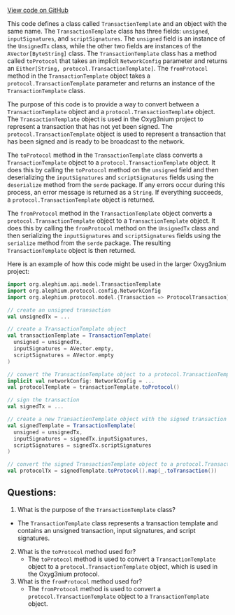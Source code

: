 [View code on GitHub](https://github.com/alephium/alephium/api/src/main/scala/org/alephium/api/model/TransactionTemplate.scala)

This code defines a class called `TransactionTemplate` and an object with the same name. The `TransactionTemplate` class has three fields: `unsigned`, `inputSignatures`, and `scriptSignatures`. The `unsigned` field is an instance of the `UnsignedTx` class, while the other two fields are instances of the `AVector[ByteString]` class. The `TransactionTemplate` class has a method called `toProtocol` that takes an implicit `NetworkConfig` parameter and returns an `Either[String, protocol.TransactionTemplate]`. The `fromProtocol` method in the `TransactionTemplate` object takes a `protocol.TransactionTemplate` parameter and returns an instance of the `TransactionTemplate` class.

The purpose of this code is to provide a way to convert between a `TransactionTemplate` object and a `protocol.TransactionTemplate` object. The `TransactionTemplate` object is used in the Oxyg3nium project to represent a transaction that has not yet been signed. The `protocol.TransactionTemplate` object is used to represent a transaction that has been signed and is ready to be broadcast to the network.

The `toProtocol` method in the `TransactionTemplate` class converts a `TransactionTemplate` object to a `protocol.TransactionTemplate` object. It does this by calling the `toProtocol` method on the `unsigned` field and then deserializing the `inputSignatures` and `scriptSignatures` fields using the `deserialize` method from the `serde` package. If any errors occur during this process, an error message is returned as a `String`. If everything succeeds, a `protocol.TransactionTemplate` object is returned.

The `fromProtocol` method in the `TransactionTemplate` object converts a `protocol.TransactionTemplate` object to a `TransactionTemplate` object. It does this by calling the `fromProtocol` method on the `UnsignedTx` class and then serializing the `inputSignatures` and `scriptSignatures` fields using the `serialize` method from the `serde` package. The resulting `TransactionTemplate` object is then returned.

Here is an example of how this code might be used in the larger Oxyg3nium project:

```scala
import org.alephium.api.model.TransactionTemplate
import org.alephium.protocol.config.NetworkConfig
import org.alephium.protocol.model.{Transaction => ProtocolTransaction}

// create an unsigned transaction
val unsignedTx = ...

// create a TransactionTemplate object
val transactionTemplate = TransactionTemplate(
  unsigned = unsignedTx,
  inputSignatures = AVector.empty,
  scriptSignatures = AVector.empty
)

// convert the TransactionTemplate object to a protocol.TransactionTemplate object
implicit val networkConfig: NetworkConfig = ...
val protocolTemplate = transactionTemplate.toProtocol()

// sign the transaction
val signedTx = ...

// create a new TransactionTemplate object with the signed transaction
val signedTemplate = TransactionTemplate(
  unsigned = unsignedTx,
  inputSignatures = signedTx.inputSignatures,
  scriptSignatures = signedTx.scriptSignatures
)

// convert the signed TransactionTemplate object to a protocol.Transaction object
val protocolTx = signedTemplate.toProtocol().map(_.toTransaction())
```
## Questions: 
 1. What is the purpose of the `TransactionTemplate` class?
   - The `TransactionTemplate` class represents a transaction template and contains an unsigned transaction, input signatures, and script signatures.
2. What is the `toProtocol` method used for?
   - The `toProtocol` method is used to convert a `TransactionTemplate` object to a `protocol.TransactionTemplate` object, which is used in the Oxyg3nium protocol.
3. What is the `fromProtocol` method used for?
   - The `fromProtocol` method is used to convert a `protocol.TransactionTemplate` object to a `TransactionTemplate` object.